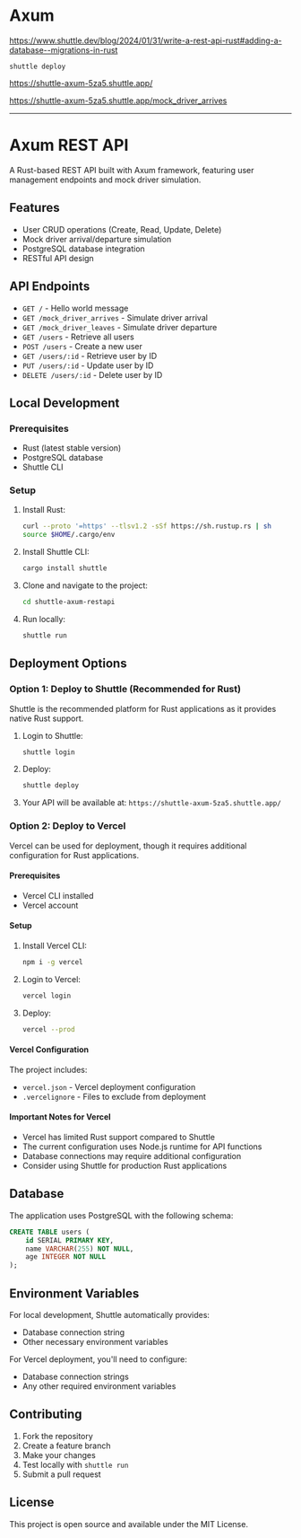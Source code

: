 #  Axum

https://www.shuttle.dev/blog/2024/01/31/write-a-rest-api-rust#adding-a-database--migrations-in-rust

```shuttle deploy```

https://shuttle-axum-5za5.shuttle.app/

https://shuttle-axum-5za5.shuttle.app/mock_driver_arrives

---

# Axum REST API

A Rust-based REST API built with Axum framework, featuring user management endpoints and mock driver simulation.

## Features

- User CRUD operations (Create, Read, Update, Delete)
- Mock driver arrival/departure simulation
- PostgreSQL database integration
- RESTful API design

## API Endpoints

- `GET /` - Hello world message
- `GET /mock_driver_arrives` - Simulate driver arrival
- `GET /mock_driver_leaves` - Simulate driver departure
- `GET /users` - Retrieve all users
- `POST /users` - Create a new user
- `GET /users/:id` - Retrieve user by ID
- `PUT /users/:id` - Update user by ID
- `DELETE /users/:id` - Delete user by ID

## Local Development

### Prerequisites

- Rust (latest stable version)
- PostgreSQL database
- Shuttle CLI

### Setup

1. Install Rust:
   ```bash
   curl --proto '=https' --tlsv1.2 -sSf https://sh.rustup.rs | sh
   source $HOME/.cargo/env
   ```

2. Install Shuttle CLI:
   ```bash
   cargo install shuttle
   ```

3. Clone and navigate to the project:
   ```bash
   cd shuttle-axum-restapi
   ```

4. Run locally:
   ```bash
   shuttle run
   ```

## Deployment Options

### Option 1: Deploy to Shuttle (Recommended for Rust)

Shuttle is the recommended platform for Rust applications as it provides native Rust support.

1. Login to Shuttle:
   ```bash
   shuttle login
   ```

2. Deploy:
   ```bash
   shuttle deploy
   ```

3. Your API will be available at: `https://shuttle-axum-5za5.shuttle.app/`

### Option 2: Deploy to Vercel

Vercel can be used for deployment, though it requires additional configuration for Rust applications.

#### Prerequisites

- Vercel CLI installed
- Vercel account

#### Setup

1. Install Vercel CLI:
   ```bash
   npm i -g vercel
   ```

2. Login to Vercel:
   ```bash
   vercel login
   ```

3. Deploy:
   ```bash
   vercel --prod
   ```

#### Vercel Configuration

The project includes:
- `vercel.json` - Vercel deployment configuration
- `.vercelignore` - Files to exclude from deployment

#### Important Notes for Vercel

- Vercel has limited Rust support compared to Shuttle
- The current configuration uses Node.js runtime for API functions
- Database connections may require additional configuration
- Consider using Shuttle for production Rust applications

## Database

The application uses PostgreSQL with the following schema:

```sql
CREATE TABLE users (
    id SERIAL PRIMARY KEY,
    name VARCHAR(255) NOT NULL,
    age INTEGER NOT NULL
);
```

## Environment Variables

For local development, Shuttle automatically provides:
- Database connection string
- Other necessary environment variables

For Vercel deployment, you'll need to configure:
- Database connection strings
- Any other required environment variables

## Contributing

1. Fork the repository
2. Create a feature branch
3. Make your changes
4. Test locally with `shuttle run`
5. Submit a pull request

## License

This project is open source and available under the MIT License.
